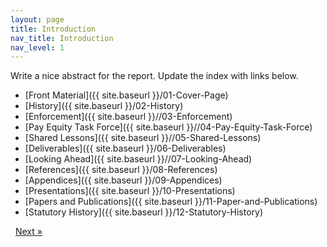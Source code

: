 ```yaml
---
layout: page
title: Introduction
nav_title: Introduction
nav_level: 1
---
```


Write a nice abstract for the report. Update the index with links below.


* [Front Material]({{ site.baseurl }}/01-Cover-Page)
* [History]({{ site.baseurl }}/02-History)
* [Enforcement]({{ site.baseurl }}//03-Enforcement)
* [Pay Equity Task Force]({{ site.baseurl }}//04-Pay-Equity-Task-Force)
* [Shared Lessons]({{ site.baseurl }}//05-Shared-Lessons)
* [Deliverables]({{ site.baseurl }}/06-Deliverables)
* [Looking Ahead]({{ site.baseurl }}//07-Looking-Ahead)
* [References]({{ site.baseurl }}/08-References)
* [Appendices]({{ site.baseurl }}/09-Appendices)
 * [Presentations]({{ site.baseurl }}/10-Presentations)
 * [Papers and Publications]({{ site.baseurl }}/11-Paper-and-Publications)
 * [Statutory History]({{ site.baseurl }}/12-Statutory-History)
<!-- Pagination -->
<div class="pagination">
  <a class="pagination-item older">&nbsp;</a>
  <a class="pagination-item newer" href="{{ site.baseurl }}/01-Cover-page">Next &raquo;</a>
</div>

